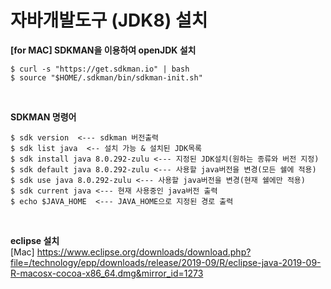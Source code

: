 # 자바개발도구 (JDK8) 설치

**[for MAC] SDKMAN을 이용하여 openJDK 설치**
<br>

```
$ curl -s "https://get.sdkman.io" | bash  
$ source "$HOME/.sdkman/bin/sdkman-init.sh"    
```
<br>

**SDKMAN 명령어**
```
$ sdk version  <--- sdkman 버전출력  
$ sdk list java  <-- 설치 가능 & 설치된 JDK목록  
$ sdk install java 8.0.292-zulu <--- 지정된 JDK설치(원하는 종류와 버전 지정)  
$ sdk default java 8.0.292-zulu <--- 사용할 java버전을 변경(모든 쉘에 적용)
$ sdk use java 8.0.292-zulu <--- 사용할 java버전을 변경(현재 쉘에만 적용)  
$ sdk current java <--- 현재 사용중인 java버전 출력  
$ echo $JAVA_HOME  <--- JAVA_HOME으로 지정된 경로 출력
```
<br>

**eclipse 설치**
<br>
[Mac] https://www.eclipse.org/downloads/download.php?file=/technology/epp/downloads/release/2019-09/R/eclipse-java-2019-09-R-macosx-cocoa-x86_64.dmg&mirror_id=1273
